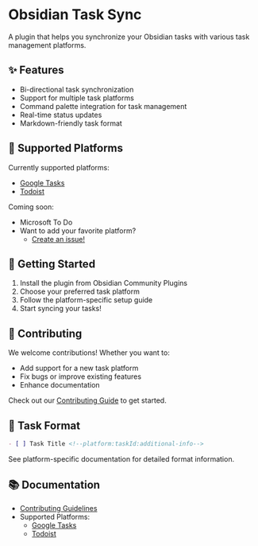 # Obsidian Task Sync

A plugin that helps you synchronize your Obsidian tasks with various task management platforms.

## ✨ Features

- Bi-directional task synchronization
- Support for multiple task platforms
- Command palette integration for task management
- Real-time status updates
- Markdown-friendly task format

## 🔌 Supported Platforms

Currently supported platforms:

- [Google Tasks](docs/platform/GTask.md)
- [Todoist](docs/platform/Todoist.md)

Coming soon:

- Microsoft To Do
- Want to add your favorite platform?
  - [Create an issue!](https://github.com/hong-sile/obsidian-tasks-sync/issues)

## 🚀 Getting Started

1. Install the plugin from Obsidian Community Plugins
2. Choose your preferred task platform
3. Follow the platform-specific setup guide
4. Start syncing your tasks!

## 🤝 Contributing

We welcome contributions! Whether you want to:

- Add support for a new task platform
- Fix bugs or improve existing features
- Enhance documentation

Check out our [Contributing Guide](docs/contributing.md) to get started.

## 📝 Task Format

```markdown
- [ ] Task Title <!--platform:taskId:additional-info-->
```

See platform-specific documentation for detailed format information.

## 📚 Documentation

- [Contributing Guidelines](docs/contributing.md)
- Supported Platforms:
  - [Google Tasks](docs/platform/gtask.md)
  - [Todoist](docs/platform/todoist.md)

